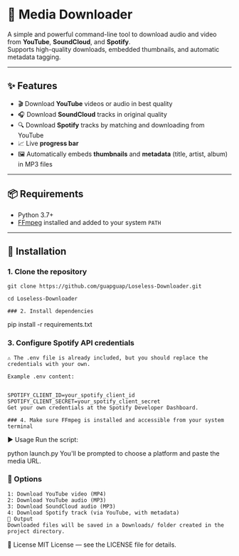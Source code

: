 # 🎵 Media Downloader

A simple and powerful command-line tool to download audio and video from **YouTube**, **SoundCloud**, and **Spotify**.  
Supports high-quality downloads, embedded thumbnails, and automatic metadata tagging.

---

## ✨ Features

- 🎬 Download **YouTube** videos or audio in best quality
- 🎧 Download **SoundCloud** tracks in original quality
- 🔍 Download **Spotify** tracks by matching and downloading from YouTube
- 📈 Live **progress bar**
- 🖼️ Automatically embeds **thumbnails** and **metadata** (title, artist, album) in MP3 files

---

## 📦 Requirements

- Python 3.7+
- [FFmpeg](https://ffmpeg.org/) installed and added to your system `PATH`

---

## 🚀 Installation

### 1. Clone the repository
```
git clone https://github.com/guapguap/Loseless-Downloader.git

cd Loseless-Downloader

### 2. Install dependencies
```
pip install -r requirements.txt

### 3. Configure Spotify API credentials
```
⚠️ The .env file is already included, but you should replace the credentials with your own.

Example .env content:


SPOTIFY_CLIENT_ID=your_spotify_client_id
SPOTIFY_CLIENT_SECRET=your_spotify_client_secret
Get your own credentials at the Spotify Developer Dashboard.

### 4. Make sure FFmpeg is installed and accessible from your system terminal
```
▶️ Usage
Run the script:


python launch.py
You'll be prompted to choose a platform and paste the media URL.

### 🧭 Options
```
1: Download YouTube video (MP4)
2: Download YouTube audio (MP3)
3: Download SoundCloud audio (MP3)
4: Download Spotify track (via YouTube, with metadata)
📁 Output
Downloaded files will be saved in a Downloads/ folder created in the project directory.
```
📄 License
MIT License — see the LICENSE file for details.